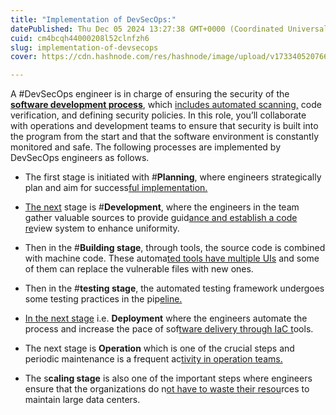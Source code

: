 ```yaml
---
title: "Implementation of DevSecOps:"
datePublished: Thu Dec 05 2024 13:27:38 GMT+0000 (Coordinated Universal Time)
cuid: cm4bcqh44000208l52clnfzh6
slug: implementation-of-devsecops
cover: https://cdn.hashnode.com/res/hashnode/image/upload/v1733405207661/ff63b63b-699f-4d8e-85b5-e8fc1b80d473.png

---
```


A #DevSecOps engineer is in charge of ensuring the security of the [**software development process**](https://www.geeksforgeeks.org/software-development-process/), which [includes automated scanning,](https://www.geeksforgeeks.org/software-development-process/) code verification, and defining security policies. In this role, you’ll collaborate with operations and development teams to ensure that security is built into the program from the start and that the software environment is constantly monitored and safe. The following processes are implemented by DevSecOps engineers as follows.

* The first stage is initiated with #**Planning**, where engineers strategically plan and aim for success[ful implementation.](https://www.geeksforgeeks.org/software-development-process/)
    
* [The next](https://www.geeksforgeeks.org/software-development-process/) stage is #**Development**, where the engineers in the team gather valuable sources to provide guid[ance and establish a code re](https://www.geeksforgeeks.org/software-development-process/)view system to enhance uniformity.
    
* Then in the #**Building stage**, through tools, the source code is combined with machine code. These automa[ted tools have multiple UIs](https://www.geeksforgeeks.org/software-development-process/) and some of them can replace the vulnerable files with new ones.
    
* Then in the #**testing stage**, the automated testing framework undergoes some testing practices in the pip[eline.](https://www.geeksforgeeks.org/software-development-process/)
    
* [In the next stage](https://www.geeksforgeeks.org/software-development-process/) i.e. **Deployment** where the engineers automate the process and increase the pace of sof[tware delivery through IaC t](https://www.geeksforgeeks.org/software-development-process/)ools.
    
* The next stage is **Operation** which is one of the crucial steps and periodic maintenance is a frequent ac[tivity in operation teams.](https://www.geeksforgeeks.org/software-development-process/)
    
* The s**caling stage** is also one of the important steps where engineers ensure that the organizations do n[ot have to waste their resou](https://www.geeksforgeeks.org/software-development-process/)rces to maintain large data centers.